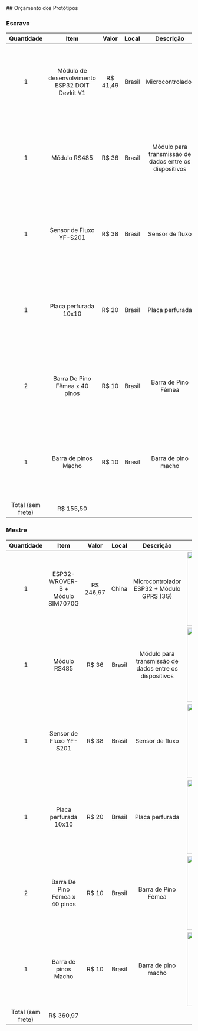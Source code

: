 <div class="container">
## Orçamento dos Protótipos

### Escravo

| Quantidade | Item                                           | Valor    | Local  | Descrição                                              | Imagem                                                                                                                                 |
|:----------:|:----------------------------------------------:|:--------:|:------:|:------------------------------------------------------:|:--------------------------------------------------------------------------------------------------------------------------------------:|
| 1          | Módulo de desenvolvimento ESP32 DOIT Devkit V1 | R$ 41,49 | Brasil | Microcontrolador                                       | <img src="http://esp32.net/images/DOIT/ESP32-DevKit-V1/DOIT_ESP32-DevKit-V1_Top5.jpg" width="200px">                                   |
| 1          | Módulo RS485                                   | R$ 36    | Brasil | Módulo para transmissão de dados entre os dispositivos | <img src="https://hallroad.org/images/watermarked/detailed/8/MAX485_RS485_TRANSCEIVER_MODULE_in_pakistan.jpg" width="200px">           |
| 1          | Sensor de Fluxo YF-S201                        | R$ 38    | Brasil | Sensor de fluxo                                        | <img src="https://circuit.pk/wp-content/uploads/2019/05/FlowSensor-YF-S201-water-flow-sensor.jpg" width="200px">                       |
| 1          | Placa perfurada 10x10                          | R$ 20    | Brasil | Placa perfurada                                        | <img src="https://cdn.awsli.com.br/600x450/853/853129/produto/32757943/02b028b9f1.jpg" width="200px">                                  |
| 2          | Barra De Pino Fêmea x 40 pinos                 | R$ 10    | Brasil | Barra de Pino Fêmea                                    | <img src="https://cdn.awsli.com.br/600x700/468/468162/produto/19414228/barra-de-pinos-femea-1x40-180-a1bd609b.jpg" width="200px">      |
| 1          | Barra de pinos Macho                           | R$ 10    | Brasil | Barra de pino macho                                    | <img src="https://cdn.awsli.com.br/600x700/468/468162/produto/19413951/barra-de-pinos-macho-1x40x145-90-1978e6f6.jpg" width="200px">   |
| Total (sem frete) | R$ 155,50 |

### Mestre

| Quantidade | Item                                           | Valor    | Local  | Descrição                                              | Imagem                                                                                                                     |
|:----------:|:----------------------------------------------:|:--------:|:------:|:------------------------------------------------------:|:--------------------------------------------------------------------------------------------------------------------------:|
| 1          | ESP32-WROVER-B + Módulo SIM7070G | R$ 246,97 | China  | Microcontrolador ESP32 + Módulo GPRS (3G)              | <img src="https://ae01.alicdn.com/kf/Hce557a76167d4b498be7789ce54de2eew.jpg" width="200px">                                             |
| 1          | Módulo RS485                     | R$ 36     | Brasil | Módulo para transmissão de dados entre os dispositivos | <img src="https://hallroad.org/images/watermarked/detailed/8/MAX485_RS485_TRANSCEIVER_MODULE_in_pakistan.jpg" width="200px">            |
| 1          | Sensor de Fluxo YF-S201          | R$ 38     | Brasil | Sensor de fluxo                                        | <img src="https://circuit.pk/wp-content/uploads/2019/05/FlowSensor-YF-S201-water-flow-sensor.jpg" width="200px">                        |
| 1          | Placa perfurada 10x10            | R$ 20     | Brasil | Placa perfurada                                        | <img src="https://cdn.awsli.com.br/600x450/853/853129/produto/32757943/02b028b9f1.jpg" width="200px">                                   |
| 2          | Barra De Pino Fêmea x 40 pinos   | R$ 10     | Brasil | Barra de Pino Fêmea                                    | <img src="https://cdn.awsli.com.br/600x700/468/468162/produto/19414228/barra-de-pinos-femea-1x40-180-a1bd609b.jpg" width="200px">       |
| 1          | Barra de pinos Macho             | R$ 10     | Brasil | Barra de pino macho                                    | <img src="https://cdn.awsli.com.br/600x700/468/468162/produto/19413951/barra-de-pinos-macho-1x40x145-90-1978e6f6.jpg" width="200px">    |
| Total (sem frete) | R$ 360,97 |
</div>
